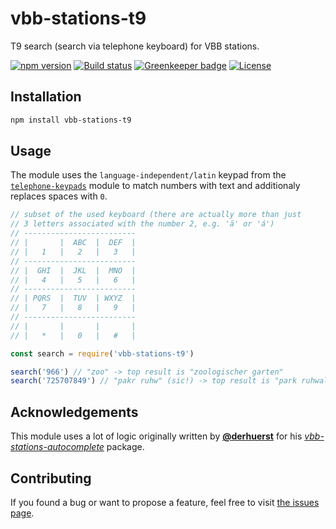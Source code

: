 # vbb-stations-t9

T9 search (search via telephone keyboard) for VBB stations.

[![npm version](https://img.shields.io/npm/v/vbb-stations-t9.svg)](https://www.npmjs.com/package/vbb-stations-t9)
[![Build status](https://travis-ci.org/juliuste/vbb-stations-t9.svg?branch=master)](https://travis-ci.org/juliuste/vbb-stations-t9)
[![Greenkeeper badge](https://badges.greenkeeper.io/juliuste/vbb-stations-t9.svg)](https://greenkeeper.io/)
[![License](https://img.shields.io/github/license/juliuste/vbb-stations-t9.svg?style=flat)](license)

## Installation

```bash
npm install vbb-stations-t9
```

## Usage

The module uses the `language-independent/latin` keypad from the [`telephone-keypads`](github.com/juliuste/telephone-keypads) module to match numbers with text and additionaly replaces spaces with `0`.

```js
// subset of the used keyboard (there are actually more than just
// 3 letters associated with the number 2, e.g. 'ä' or 'á')
// -------------------------
// |       |  ABC  |  DEF  |
// |   1   |   2   |   3   |
// -------------------------
// |  GHI  |  JKL  |  MNO  |
// |   4   |   5   |   6   |
// -------------------------
// | PQRS  |  TUV  | WXYZ  |
// |   7   |   8   |   9   |
// -------------------------
// |       |       |       |
// |   *   |   0   |   #   |
```

```js
const search = require('vbb-stations-t9')

search('966') // "zoo" -> top result is "zoologischer garten"
search('725707849') // "pakr ruhw" (sic!) -> top result is "park ruhwald"
```

## Acknowledgements

This module uses a lot of logic originally written by **[@derhuerst](https://github.com/derhuerst)** for his *[vbb-stations-autocomplete](https://github.com/derhuerst/vbb-stations-autocomplete)* package.

## Contributing

If you found a bug or want to propose a feature, feel free to visit [the issues page](https://github.com/juliuste/vbb-stations-t9/issues).
